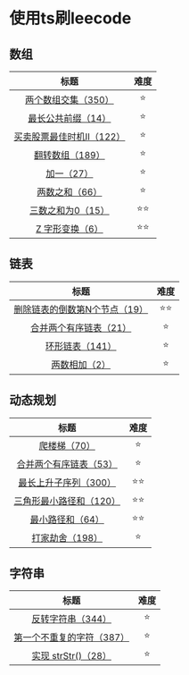 <!--
 * @Description: 
 * @Author: Moriaty
 * @Date: 2020-08-18 09:22:14
 * @Last modified by: Moriaty
 * @LastEditTime: 2020-09-03 08:32:17
-->
# 使用ts刷leecode

## 数组

|                             标题                             | 难度 |
| :----------------------------------------------------------: | :--: |
|   [两个数组交集（350）](./src/01Array/two-array-intersection.ts)    |  ⭐️   |
|    [最长公共前缀（14）](./src/01Array/longest-common-peifix.ts)    |  ⭐️   |
| [买卖股票最佳时机II（122）](./src/01Array/best-time-to-buy-and-sell-stock-ii.ts) |  ⭐️   |
| [翻转数组（189）](./src/01Array/rotate-array.ts) |  ⭐️   |
| [加一（27）](./src/01Array/plus-one.ts) |  ⭐️   |
| [两数之和（66）](./src/01Array/two-sum.ts) |  ⭐️   |
| [三数之和为0（15）](./src/01Array/3sum.ts) |  ⭐️⭐️   |
| [Z 字形变换（6）](./src/01Array/zigzag-conversion.ts) |  ⭐️⭐️   |

## 链表

|                             标题                             | 难度 |
| :----------------------------------------------------------: | :--: |
|   [删除链表的倒数第N个节点（19）](./src/02LinkList/remove-nth-node-from-end-of-list.ts)    |  ⭐️⭐️   |
|   [合并两个有序链表（21）](./src/02LinkList/merge-two-sorted-lists.ts)    |  ⭐️   |
|   [环形链表（141）](./src/02LinkList/linked-list-cycle.ts)    |  ⭐️   |
|   [两数相加（2）](./src/02LinkList/linkeadd-two-numbers.ts)    |  ⭐️   |

## 动态规划

|                             标题                             | 难度 |
| :----------------------------------------------------------: | :--: |
|   [爬楼梯（70）](./src/03dynamic-programming/climbing-stairs.ts)    |  ⭐️   |
|   [合并两个有序链表（53）](./src/03dynamic-programming/maximum-subarray.ts)    |  ⭐️   |
|   [最长上升子序列（300）](./src/03dynamic-programming/longest-increasing-subsequence.ts)    |  ⭐️⭐️   |
|   [三角形最小路径和（120）](./src/03dynamic-programming/triangle.ts)    |  ⭐️⭐️   |
|   [最小路径和（64）](./src/03dynamic-programming/minimum-path-sum.ts)    |  ⭐️⭐️   |
|   [打家劫舍（198）](./src/03dynamic-programming/house-robber.ts)    |  ⭐️   |

## 字符串

|                             标题                             | 难度 |
| :----------------------------------------------------------: | :--: |
|   [反转字符串（344）](./src/04String/reverse-string.ts)    |  ⭐️   |
|   [第一个不重复的字符（387）](./src/04String/firstUniqChar.ts)    |  ⭐️   |
|   [实现 strStr()（28）](./src/04String/implement-strstr.ts)    |  ⭐️   |